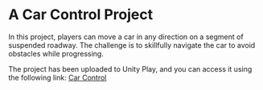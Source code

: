 # A Car Control Project

In this project, players can move a car in any direction on a segment of suspended roadway. The challenge is to skillfully navigate the car to avoid obstacles while progressing.

The project has been uploaded to Unity Play, and you can access it using the following link: [Car Control](https://play.unity.com/mg/other/carcontrol)


